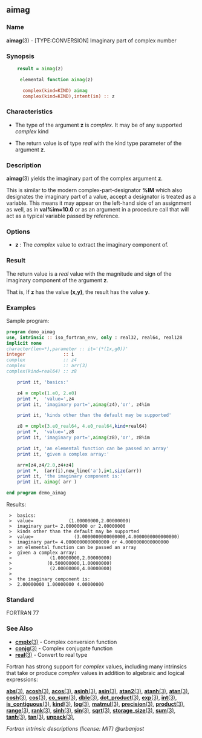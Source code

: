 ## aimag

### **Name**

**aimag**(3) - \[TYPE:CONVERSION\] Imaginary part of complex number

### **Synopsis**
```fortran
    result = aimag(z)
```
```fortran
     elemental function aimag(z)

      complex(kind=KIND) aimag
      complex(kind=KIND),intent(in) :: z
```
### **Characteristics**

- The type of the argument **z** is _complex_. It may be of any
  supported _complex_ kind

- The return value is of type _real_ with the kind type parameter of
  the argument **z**.

### **Description**

  **aimag**(3) yields the imaginary part of the complex argument **z**.

  This is similar to the modern complex-part-designator **%IM** which also
  designates the imaginary part of a value, accept a designator is treated
  as a variable. This means it may appear
  on the left-hand side of an assignment as well, as in **val%im=10.0** or
  as an argument in a procedure call that will act as a typical variable
  passed by reference.

### **Options**

- **z**
  : The _complex_ value to extract the imaginary component of.

### **Result**

  The return value is a _real_ value with the magnitude and sign of the
  imaginary component of the argument **z**.

  That is, If **z** has the value **(x,y)**, the result has the value
  **y**.

### **Examples**

Sample program:

```fortran
program demo_aimag
use, intrinsic :: iso_fortran_env, only : real32, real64, real128
implicit none
character(len=*),parameter :: it='(*(1x,g0))'
integer              :: i
complex              :: z4
complex              :: arr(3)
complex(kind=real64) :: z8

    print it, 'basics:'

    z4 = cmplx(1.e0, 2.e0)
    print *,  'value=',z4
    print it, 'imaginary part=',aimag(z4),'or', z4%im

    print it, 'kinds other than the default may be supported'

    z8 = cmplx(3.e0_real64, 4.e0_real64,kind=real64)
    print *,  'value=',z8
    print it, 'imaginary part=',aimag(z8),'or', z8%im

    print it, 'an elemental function can be passed an array'
    print it, 'given a complex array:'

    arr=[z4,z4/2.0,z4+z4]
    print *,  (arr(i),new_line('a'),i=1,size(arr))
    print it, 'the imaginary component is:'
    print it, aimag( arr )

end program demo_aimag
```
Results:
```text
 >  basics:
 >  value=             (1.00000000,2.00000000)
 >  imaginary part= 2.00000000 or 2.00000000
 >  kinds other than the default may be supported
 >  value=               (3.0000000000000000,4.0000000000000000)
 >  imaginary part= 4.0000000000000000 or 4.0000000000000000
 >  an elemental function can be passed an array
 >  given a complex array:
 >              (1.00000000,2.00000000)
 >             (0.500000000,1.00000000)
 >              (2.00000000,4.00000000)
 >
 >  the imaginary component is:
 >  2.00000000 1.00000000 4.00000000
```
### **Standard**

FORTRAN 77

### **See Also**

- [**cmplx**(3)](#cmplx) - Complex conversion function
- [**conjg**(3)](#conjg) - Complex conjugate function
- [**real**(3)](#real) - Convert to real type

Fortran has strong support for _complex_ values, including many intrinsics
that take or produce _complex_ values in addition to algebraic and
logical expressions:

[**abs**(3)](#abs),
[**acosh**(3)](#acosh),
[**acos**(3)](#acos),
[**asinh**(3)](#asinh),
[**asin**(3)](#asin),
[**atan2**(3)](#atan2),
[**atanh**(3)](#atanh),
[**atan**(3)](#atan),
[**cosh**(3)](#cosh),
[**cos**(3)](#cos),
[**co_sum**(3)](#co_sum),
[**dble**(3)](#dble),
[**dot_product**(3)](#dot_product),
[**exp**(3)](#exp),
[**int**(3)](#int),
[**is_contiguous**(3)](#is_contiguous),
[**kind**(3)](#kind),
[**log**(3)](#log),
[**matmul**(3)](#matmul),
[**precision**(3)](#precision),
[**product**(3)](#product),
[**range**(3)](#range),
[**rank**(3)](#rank),
[**sinh**(3)](#sinh),
[**sin**(3)](#sin),
[**sqrt**(3)](#sqrt),
[**storage_size**(3)](#storage_size),
[**sum**(3)](#sum),
[**tanh**(3)](#tanh),
[**tan**(3)](#tan),
[**unpack**(3)](#unpack),

 _Fortran intrinsic descriptions (license: MIT) \@urbanjost_
